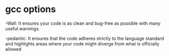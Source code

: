 # gcc options 

-Wall: It ensures your code is as clean and bug-free as possible with many useful warnings.

-pedantic: It ensures that the code adheres strictly to the language standard and highlights areas
	 where your code might diverge from what is officially allowed
